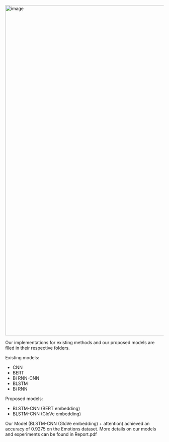 <img width="1047" alt="image" src="https://user-images.githubusercontent.com/62319036/210044374-7d8e2728-ae4f-4e3c-8238-3380d24ff6ab.png">

Our implementations for existing methods and our proposed models are flled in their respective folders. 

Existing models:
- CNN
- BERT
- Bi RNN-CNN
- BLSTM
- Bi RNN

Proposed models:
- BLSTM-CNN (BERT embedding)
- BLSTM-CNN (GloVe embedding)

Our Model (BLSTM-CNN (GloVe embedding) + attention) achieved an accuracy of 0.9275 on the Emotions dataset.
More details on our models and experiments can be found in Report.pdf
